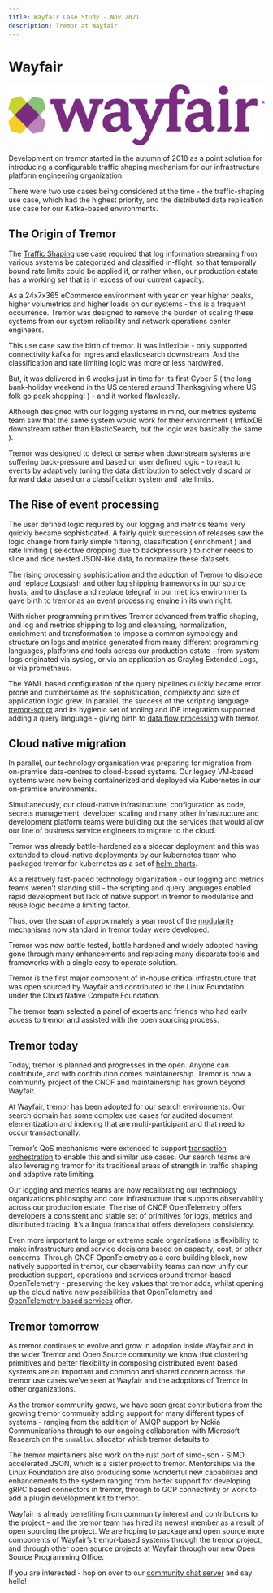 ```yaml
---
title: Wayfair Case Study - Nov 2021
description: Tremor at Wayfair
---
```


# Wayfair

![wayfair](./media/wayfair.png)

Development on tremor started in the autumn of 2018 as a point solution
for introducing a configurable traffic shaping mechanism for our
infrastructure platform engineering organization.

There were two use cases being considered at the time - the traffic-shaping use case,
which had the highest priority, and the distributed data replication use case for our
Kafka-based environments.

## The Origin of Tremor

The [Traffic Shaping](/blog/2021_11_09_wayfair_traffic_shaping)
use case required that log information streaming from various systems be
categorized and classified in-flight, so that temporally bound rate
limits could be applied if, or rather when, our production estate has a
working set that is in excess of our current capacity.

As a 24x7x365 eCommerce environment with year on year higher peaks,
higher volumetrics and higher loads on our systems - this is a frequent
occurrence. Tremor was designed to remove the burden of scaling these
systems from our system reliability and network operations center
engineers.  
  
This use case saw the birth of tremor. It was inflexible - only
supported connectivity kafka for ingres and elasticsearch downstream.
And the classification and rate limiting logic was more or less
hardwired.

But, it was delivered in 6 weeks just in time for its first Cyber 5 (
the long bank-holiday weekend in the US centered around Thanksgiving
where US folk go peak shopping! ) - and it worked flawlessly.

Although designed with our logging systems in mind, our metrics systems
team saw that the same system would work for their environment (
InfluxDB downstream rather than ElasticSearch, but the logic was
basically the same ).

Tremor was designed to detect or sense when downstream systems are
suffering back-pressure and based on user defined logic - to react
to events by adaptively tuning the data distribution to selectively
discard or forward data based on a classification system and rate limits.

## The Rise of event processing

The user defined logic required by our logging and metrics teams very
quickly became sophisticated. A fairly quick succession of releases saw
the logic change from fairly simple filtering, classification (
enrichment ) and rate limiting ( selective dropping due to backpressure
) to richer needs to slice and dice nested JSON-like data, to normalize
these datasets.

The rising processing sophistication and the adoption of Tremor to
displace and replace Logstash and other log shipping frameworks in our
source hosts, and to displace and replace telegraf in our metrics
environments gave birth to tremor as an [event processing
engine](/blog/2021_11_09_wayfair_data_distribution)
in its own right.

With richer programming primitives Tremor advanced from traffic shaping,
and log and metrics shipping to log and cleansing, normalization,
enrichment and transformation to impose a common symbology and structure
on logs and metrics generated from many different programming languages,
platforms and tools across our production estate - from system logs
originated via syslog, or via an application as Graylog Extended Logs,
or via prometheus.

The YAML based configuration of the query pipelines quickly became error
prone and cumbersome as the sophistication, complexity and size of
application logic grew. In parallel, the success of the scripting
language
[<u>tremor-script</u>](/docs/next/getting-started/scripting)
and its hygienic set of tooling and IDE integration supported adding a
query language - giving birth to [<u>data flow
processing</u>](/blog/2021_11_09_wayfair_data_flow)
with tremor.

## Cloud native migration

In parallel, our technology organisation was preparing for migration
from on-premise data-centres to cloud-based systems. Our legacy VM-based
systems were now being containerized and deployed via Kubernetes in our
on-premise environments.  
  
Simultaneously, our cloud-native infrastructure, configuration as code,
secrets management, developer scaling and many other infrastructure and
development platform teams were building out the services that would
allow our line of business service engineers to migrate to the cloud.

Tremor was already battle-hardened as a sidecar deployment and this was
extended to cloud-native deployments by our kubernetes team who packaged
tremor for kubernetes as a set of [<u>helm
charts</u>](/blog/2021_11_09_wayfair_kubernetes_sidecars).

As a relatively fast-paced technology organization - our logging and
metrics teams weren’t standing still - the scripting and query languages
enabled rapid development but lack of native support in tremor to
modularise and reuse logic became a limiting factor.

Thus, over the span of approximately a year most of the [<u>modularity
mechanisms</u>](/blog/2021_11_09_wayfair_modularity)
now standard in tremor today were developed.

Tremor was now battle tested, battle hardened and widely adopted having
gone through many enhancements and replacing many disparate tools and
frameworks with a single easy to operate solution.  
  
Tremor is the first major component of in-house critical infrastructure
that was open sourced by Wayfair and contributed to the Linux Foundation
under the Cloud Native Compute Foundation.

The tremor team selected a panel of experts and friends who had early
access to tremor and assisted with the open sourcing process.

## Tremor today

Today, tremor is planned and progresses in the open. Anyone can
contribute, and with contribution comes maintainership. Tremor is now a
community project of the CNCF and maintainership has grown beyond
Wayfair.

At Wayfair, tremor has been adopted for our search environments. Our
search domain has some complex use cases for audited document
elementization and indexing that are multi-participant and that need to
occur transactionally.

Tremor’s QoS mechanisms were extended to support [<u>transaction
orchestration</u>](/blog/2021_11_09_wayfair_search)
to enable this and similar use cases. Our search teams are also
leveraging tremor for its traditional areas of strength in traffic
shaping and adaptive rate limiting.

Our logging and metrics teams are now recalibrating our technology
organizations philosophy and core infrastructure that supports
observability across our production estate. The rise of CNCF
OpenTelemetry offers developers a consistent and stable set of
primitives for logs, metrics and distributed tracing. It’s a lingua
franca that offers developers consistency.  
  
Even more important to large or extreme scale organizations is
flexibility to make infrastructure and service decisions based on
capacity, cost, or other concerns. Through CNCF OpenTelemetry as a core
building block, now natively supported in tremor, our observability
teams can now unify our production support, operations and services
around tremor-based OpenTelemetry - preserving the key values that
tremor adds, whilst opening up the cloud native new possibilities that
OpenTelemetry and [<u>OpenTelemetry based
services</u>](/blog/2021_11_09_wayfair_uop)
offer.

## Tremor tomorrow

As tremor continues to evolve and grow in adoption inside Wayfair and
in the wider Tremor and Open Source community we know that clustering
primitives and better flexibility in composing distributed event based
systems are an important and common and shared concern across the tremor
use cases we’ve seen at Wayfair and the adoptions of Tremor in other
organizations.

As the tremor community grows, we have seen great contributions from the
growing tremor community adding support for many different types of
systems - ranging from the addition of AMQP support by Nokia
Communications through to our ongoing collaboration with Microsoft
Research on the `snmalloc` allocator which tremor defaults to.  
  
The tremor maintainers also work on the rust port of simd-json - SIMD
accelerated JSON, which is a sister project to tremor. Mentorships via
the Linux Foundation are also producing some wonderful new capabilities
and enhancements to the system ranging from better support for
developing gRPC based connectors in tremor, through to GCP connectivity
or work to add a plugin development kit to tremor.  
  
Wayfair is already benefiting from community interest and contributions
to the project - and the tremor team has hired its newest member as a
result of open sourcing the project. We are hoping to package and open
source more components of Wayfair’s tremor-based systems through the
tremor project, and through other open source projects at Wayfair
through our new Open Source Programming Office.

If you are interested - hop on over to our [<u>community chat
server</u>](https://chat.tremor.rs/) and say hello!
